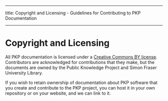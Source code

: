- - -
title: Copyright and Licensing - Guidelines for Contributing to PKP Documentation
- - -
# Copyright and Licensing

All PKP documentation is licensed under a [Creative Commons BY license](https://creativecommons.org/licenses/by/4.0/). Contributors are acknowledged for contributions that they make, but the documents are owned by the Public Knowledge Project and Simon Fraser University Library.

If you wish to retain ownership of documentation about PKP software that you create and contribute to the PKP project, you can host it in your own repository or on your website, and we can link to it.
